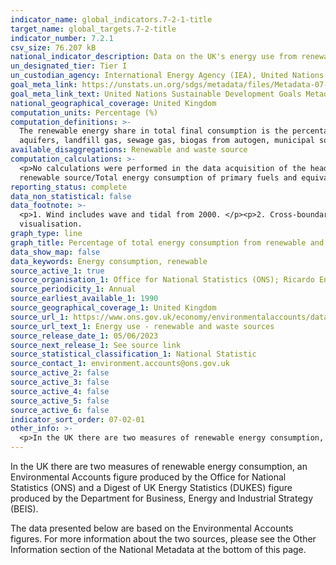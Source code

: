 ```yaml
---
indicator_name: global_indicators.7-2-1-title
target_name: global_targets.7-2-title
indicator_number: 7.2.1
csv_size: 76.207 kB
national_indicator_description: Data on the UK's energy use from renewable and waste sources.
un_designated_tier: Tier I
un_custodian_agency: International Energy Agency (IEA), United Nations Statistics Division (UNSD), United Nations' inter-agency mechanism on energy (UN Energy) and the SE4ALL Global Tracking Framework Consortium
goal_meta_link: https://unstats.un.org/sdgs/metadata/files/Metadata-07-02-01.pdf 
goal_meta_link_text: United Nations Sustainable Development Goals Metadata (PDF 216 KB)
national_geographical_coverage: United Kingdom
computation_units: Percentage (%)
computation_definitions: >-
  The renewable energy share in total final consumption is the percentage of final consumption of energy that is derived from renewable resources. Renewable energy consumption includes consumption of energy derived from hydroelectric power, wind, wave, tidal, solar photovoltaic, geothermal
  aquifers, landfill gas, sewage gas, biogas from autogen, municipal solid waste, poultry litter, straw, wood, charcoal, liquid bio-fuels, bioethanol, biodiesel and biomass.
available_disaggregations: Renewable and waste source
computation_calculations: >-
  <p>No calculations were performed in the data acquisition of the headline United Kingdom figures as appropriate data was readily available in the final format specified by this indicator. However, for type of renewable energy these have been calculated using the formula</p><p>(Energy by
  renewable source/Total energy consumption of primary fuels and equivalents)*100</p><p>
reporting_status: complete
data_non_statistical: false
data_footnote: >-
  <p>1. Wind includes wave and tidal from 2000. </p><p>2. Cross-boundary adjustment to include use by UK residents abroad and exclude use by foreign residents in UK territory applies to bioethanol and biodiesel. </p><p>3. Please note the y axis does not go to 100% for ease of
  visualisation.
graph_type: line
graph_title: Percentage of total energy consumption from renewable and waste sources
data_show_map: false
data_keywords: Energy consumption, renewable
source_active_1: true
source_organisation_1: Office for National Statistics (ONS); Ricardo Energy and Environment
source_periodicity_1: Annual
source_earliest_available_1: 1990
source_geographical_coverage_1: United Kingdom
source_url_1: https://www.ons.gov.uk/economy/environmentalaccounts/datasets/ukenvironmentalaccountsenergyconsumptionfromrenewableandwastesources
source_url_text_1: Energy use - renewable and waste sources
source_release_date_1: 05/06/2023
source_next_release_1: See source link
source_statistical_classification_1: National Statistic
source_contact_1: environment.accounts@ons.gov.uk 
source_active_2: false
source_active_3: false
source_active_4: false
source_active_5: false
source_active_6: false
indicator_sort_order: 07-02-01
other_info: >-
  <p>In the UK there are two measures of renewable energy consumption, an Environmental Accounts figure produced by the Office for National Statistics (ONS) and a Digest of UK Energy Statistics (DUKES) figure produced by the Department for Business, Energy and Industrial Strategy (BEIS). The DUKES statistics are used to monitor the UK’s progress against the EU Renewable Energy Directive. </p><p>The ONS National Accounts statistics are compliant with the definitions of the UN System of Environmental Economic Accounting. The ONS statistic is calculated on a residency basis, whereas the DUKES figure is calculated on a territory basis. This means the ONS statistic uses data relating to UK residents and UK-registered businesses, regardless of whether they are based in the UK or overseas.</p><p>This makes the ONS statistic comparable to other National Account statistics, for example, GDP, as well as other SDG indicators, for example, 7.3.1 Energy intensity measured in terms of primary energy and GDP. For this reason, the ONS figures have been displayed here. </p><p> The <a href='https://www.gov.uk/government/collections/digest-of-uk-energy-statistics-dukes'>DUKES publication</a> is annually produced by BEIS. The ONS also produce a <a href='https://www.ons.gov.uk/economy/environmentalaccounts/datasets/ukenvironmentalaccountsenergybridging'>bridging table</a> to aid with comparisons between the two measures.</p> Data follows the UN specification for this indicator. This indicator has been identified in collaboration with topic experts.
---
```

<p>In the UK there are two measures of renewable energy consumption, an Environmental Accounts figure produced by the Office for National Statistics (ONS) and a Digest of UK Energy Statistics (DUKES) figure produced by the Department for Business, Energy and Industrial Strategy (BEIS).</p><p>The data presented below are based on the Environmental Accounts figures. For more information about the two sources, please see the Other Information section of the National Metadata at the bottom of this page.</p>
